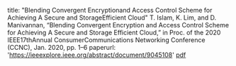title: "Blending Convergent Encryptionand  Access  Control  Scheme  for  Achieving  A  Secure  and  StorageEfficient  Cloud"
T. Islam, K. Lim, and D. Manivannan, “Blending Convergent Encryption and  Access  Control  Scheme  for  Achieving  A  Secure  and  Storage Efficient  Cloud,”  in Proc.  of  the  2020  IEEE17thAnnual  ConsumerCommunications   Networking Conference (CCNC), Jan. 2020, pp. 1–6
paperurl: 'https://ieeexplore.ieee.org/abstract/document/9045108'
[pdf](http://academicpages.github.io/files/paper1.pdf)
